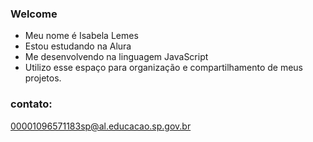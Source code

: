 ### Welcome 
- Meu nome é Isabela Lemes
- Estou estudando na Alura
- Me desenvolvendo na linguagem JavaScript
- Utilizo esse espaço para organização e compartilhamento de meus projetos.

### contato: 
00001096571183sp@al.educacao.sp.gov.br


<!--
**I27053a3/I27053a3** is a ✨ _special_ ✨ repository because its `README.md` (this file) appears on your GitHub profile.

Here are some ideas to get you started:

- 🔭 I’m currently working on ...
- 🌱 I’m currently learning ...
- 👯 I’m looking to collaborate on ...
- 🤔 I’m looking for help with ...
- 💬 Ask me about ...
- 📫 How to reach me: ...
- 😄 Pronouns: ...
- ⚡ Fun fact: ...
-->
